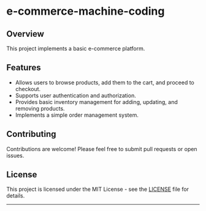 # e-commerce-machine-coding

## Overview

This project implements a basic e-commerce platform.

## Features

- Allows users to browse products, add them to the cart, and proceed to checkout.
- Supports user authentication and authorization.
- Provides basic inventory management for adding, updating, and removing products.
- Implements a simple order management system.


## Contributing

Contributions are welcome! Please feel free to submit pull requests or open issues.

## License

This project is licensed under the MIT License - see the [LICENSE](LICENSE) file for details.

---

